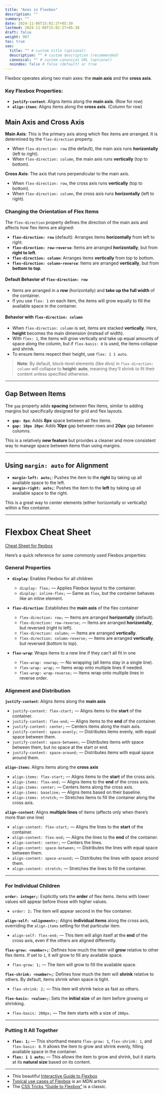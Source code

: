 ```yaml
---
title: "Axes in Flexbox"
description: ""
summary: ""
date: 2024-11-06T15:02:27+05:30
lastmod: 2024-11-06T15:02:27+05:30
draft: false
weight: 907
toc: true
seo:
  title: "" # custom title (optional)
  description: "" # custom description (recommended)
  canonical: "" # custom canonical URL (optional)
  noindex: false # false (default) or true
---
```



Flexbox operates along two main axes: the **main axis** and the **cross axis**.

### **Key Flexbox Properties:**

- **`justify-content`**: Aligns items along the **main axis**. (Row for row)
- **`align-items`**: Aligns items along the **cross axis**. (Column for row)


## **Main Axis and Cross Axis**

**Main Axis**: This is the primary axis along which flex items are arranged. It is determined by the `flex-direction` property.
  - When `flex-direction: row` (the default), the main axis runs **horizontally** (left to right).
  - When `flex-direction: column`, the main axis runs **vertically** (top to bottom).

**Cross Axis**: The axis that runs perpendicular to the main axis.
  - When `flex-direction: row`, the cross axis runs **vertically** (top to bottom).
  - When `flex-direction: column`, the cross axis runs **horizontally** (left to right).

### **Changing the Orientation of Flex Items**

The `flex-direction` property defines the direction of the main axis and affects how flex items are aligned:

- **`flex-direction: row`** (default): Arranges items **horizontally** from left to right.
- **`flex-direction: row-reverse`**: Items are arranged **horizontally**, but from **right to left**.
- **`flex-direction: column`**: Arranges items **vertically** from top to bottom.
- **`flex-direction: column-reverse`**: Items are arranged **vertically**, but from **bottom to top**.

#### **Default Behavior of `flex-direction: row`**

- Items are arranged in a **row** (horizontally) and **take up the full width** of the container.
- If you use `flex: 1` on each item, the items will grow equally to fill the available space in the container.

#### **Behavior with `flex-direction: column`**

- When `flex-direction: column` is set, items are stacked **vertically**. Here, **height** becomes the main dimension (instead of width).
- With `flex: 1`, the items will grow vertically and take up equal amounts of space along the column, but if `flex-basis: 0` is used, the items collapse and shrink.
- To ensure items respect their height, use `flex: 1 1 auto`.

> **Note**: By default, block-level elements (like divs) in `flex-direction: column` will collapse to **height: auto**, meaning they'll shrink to fit their content unless specified otherwise.

---

## **Gap Between Items**

The `gap` property adds **spacing** between flex items, similar to adding margins but specifically designed for grid and flex layouts.

- **`gap: 8px`**: Adds **8px** space between all flex items.
- **`gap: 10px 20px`**: Adds **10px** gap between rows and **20px** gap between columns.

This is a relatively **new feature** but provides a cleaner and more consistent way to manage space between items than using margins.

---

## **Using `margin: auto` for Alignment**

- **`margin-left: auto;`**: Pushes the item to the **right** by taking up all available space to the left.
- **`margin-right: auto;`**: Pushes the item to the **left** by taking up all available space to the right.

This is a great way to center elements (either horizontally or vertically) within a flex container.

---

# **Flexbox Cheat Sheet**
[Cheat Sheet for flexbox](https://flexbox.malven.co/)

Here’s a quick reference for some commonly used Flexbox properties:

### **General Properties**

- **`display`**: Enables Flexbox for all children
  - `display: flex;` — Applies Flexbox layout to the container.
  - `display: inline-flex;` — Same as `flex`, but the container behaves like an inline element.

- **`flex-direction`**: Establishes the **main axis** of the flex container
  - `flex-direction: row;` — Items are arranged **horizontally** (default).
  - `flex-direction: row-reverse;` — Items are arranged **horizontally**, but reversed (right to left).
  - `flex-direction: column;` — Items are arranged **vertically**.
  - `flex-direction: column-reverse;` — Items are arranged **vertically**, but reversed (bottom to top).

- **`flex-wrap`**: Wraps items to a new line if they can't all fit in one
  - `flex-wrap: nowrap;` — No wrapping (all items stay in a single line).
  - `flex-wrap: wrap;` — Items wrap onto multiple lines if needed.
  - `flex-wrap: wrap-reverse;` — Items wrap onto multiple lines in reverse order.

### **Alignment and Distribution**

**`justify-content`**: Aligns items along the **main axis**
  - `justify-content: flex-start;` — Aligns items to the **start** of the container.
  - `justify-content: flex-end;` — Aligns items to the **end** of the container.
  - `justify-content: center;` — Centers items along the main axis.
  - `justify-content: space-evenly;` — Distributes items evenly, with equal space between them.
  - `justify-content: space-between;` — Distributes items with space between them, but no space at the start or end.
  - `justify-content: space-around;` — Distributes items with equal space around them.

**`align-items`**: Aligns items along the **cross axis**
  - `align-items: flex-start;` — Aligns items to the **start** of the cross axis.
  - `align-items: flex-end;` — Aligns items to the **end** of the cross axis.
  - `align-items: center;` — Centers items along the cross axis.
  - `align-items: baseline;` — Aligns items based on their baseline.
  - `align-items: stretch;` — Stretches items to fill the container along the cross axis.

**`align-content`**: Aligns **multiple lines** of items (affects only when there’s more than one line)
  - `align-content: flex-start;` — Aligns the lines to the **start** of the container.
  - `align-content: flex-end;` — Aligns the lines to the **end** of the container.
  - `align-content: center;` — Centers the lines.
  - `align-content: space-between;` — Distributes the lines with equal space between them.
  - `align-content: space-around;` — Distributes the lines with space around them.
  - `align-content: stretch;` — Stretches the lines to fill the container.

---

### **For Individual Children**

**`order: integer;`**: Explicitly sets the **order** of flex items. Items with lower values will appear before those with higher values.
  - `order: 2;` The item will appear second in the flex container.

**`align-self: <alignment>;`**: Aligns **individual items** along the cross axis, overriding the `align-items` setting for that particular item.
  - `align-self: flex-end;` — This item will align itself at the **end** of the cross axis, even if the others are aligned differently.

**`flex-grow: <number>;`**: Defines how much the item will **grow** relative to other flex items. If set to `1`, it will grow to fill any available space.
  - `flex-grow: 1;` — The item will grow to fill the available space.

**`flex-shrink: <number>;`**: Defines how much the item will **shrink** relative to others. By default, items shrink when space is tight.
  - `flex-shrink: 2;` — This item will shrink twice as fast as others.

**`flex-basis: <value>;`**: Sets the **initial size** of an item before growing or shrinking.
  - `flex-basis: 200px;` — The item starts with a size of `200px`.

---

### **Putting It All Together**

- **`flex: 1;`** — This shorthand means `flex-grow: 1`, `flex-shrink: 1`, and `flex-basis: 0`. It allows the item to grow and shrink evenly, filling available space in the container.
- **`flex: 1 1 auto;`** — This allows the item to grow and shrink, but it starts at its **natural size** based on its content.

---

- This beautiful [Interactive Guide to Flexbox](https://www.joshwcomeau.com/css/interactive-guide-to-flexbox/) 
- [Typical use cases of Flexbox](https://developer.mozilla.org/en-US/docs/Web/CSS/CSS_Flexible_Box_Layout/Typical_Use_Cases_of_Flexbox) is an MDN article
- The [CSS Tricks “Guide to Flexbox”](https://css-tricks.com/snippets/css/a-guide-to-flexbox/) is a classic. 

